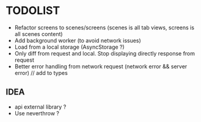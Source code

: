 # TODOLIST

- Refactor screens to scenes/screens (scenes is all tab views, screens is all scenes content)
- Add background worker (to avoid network issues)
- Load from a local storage (AsyncStorage ?)
- Only diff from request and local. Stop displaying directly response from request
- Better error handling from network request (network error && server error) // add to types


## IDEA

- api external library ?
- Use neverthrow ?

